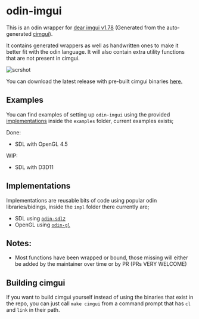 # odin-imgui

This is an odin wrapper for [dear imgui v1.78](https://github.com/ocornut/imgui) (Generated from the auto-generated [cimgui](https://github.com/cimgui/cimgui.git)).

It contains generated wrappers as well as handwritten ones to make it better fit with the odin language.
It will also contain extra utility functions that are not present in cimgui.

![scrshot](https://i.imgur.com/nOA6iSl.png)

You can download the latest release with pre-built cimgui binaries [here.](https://github.com/ThisDrunkDane/odin-dear_imgui/releases/latest)

## Examples

You can find examples of setting up `odin-imgui` using the provided [implementations](#implementations) inside the `examples` folder, current examples exists;

Done:
 - SDL with OpenGL 4.5

WIP:
 - SDL with D3D11

## Implementations

Implementations are reusable bits of code using popular odin libraries/bidings, inside the `impl` folder there currently are;

 - SDL using [`odin-sdl2`](https://github.com/JoshuaManton/odin-sdl2)
 - OpenGL using [`odin-gl`](https://github.com/vassvik/odin-gl)

## Notes:
* Most functions have been wrapped or bound, those missing will either be added by the maintainer over time or by PR (PRs VERY WELCOME)

## Building cimgui
If you want to build cimgui yourself instead of using the binaries that exist in the repo, you can just call `make cimgui` from a command prompt that has `cl` and `link` in their path.
